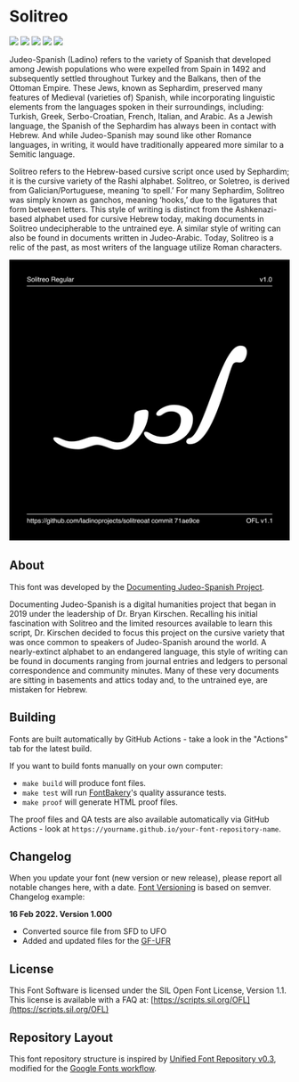 # Solitreo

[![][Fontbakery]](https://googlefonts.github.io/Unified-Font-Repository/fontbakery-report.html)
[![][Universal]](https://googlefonts.github.io/Unified-Font-Repository/fontbakery-report.html)
[![][GF Profile]](https://googlefonts.github.io/Unified-Font-Repository/fontbakery-report.html)
[![][Outline Correctness]](https://googlefonts.github.io/Unified-Font-Repository/fontbakery-report.html)
[![][Shaping]](https://googlefonts.github.io/Unified-Font-Repository/fontbakery-report.html)

[Fontbakery]: https://img.shields.io/endpoint?url=https%3A%2F%2Fraw.githubusercontent.com%2Fgooglefonts%2FUnified-Font-Repository%2Fgh-pages%2Fbadges%2Foverall.json
[GF Profile]: https://img.shields.io/endpoint?url=https%3A%2F%2Fraw.githubusercontent.com%2Fgooglefonts%2FUnified-Font-Repository%2Fgh-pages%2Fbadges%2FGoogleFonts.json
[Outline Correctness]: https://img.shields.io/endpoint?url=https%3A%2F%2Fraw.githubusercontent.com%2Fgooglefonts%2FUnified-Font-Repository%2Fgh-pages%2Fbadges%2FOutlineCorrectnessChecks.json
[Shaping]: https://img.shields.io/endpoint?url=https%3A%2F%2Fraw.githubusercontent.com%2Fgooglefonts%2FUnified-Font-Repository%2Fgh-pages%2Fbadges%2FShapingChecks.json
[Universal]: https://img.shields.io/endpoint?url=https%3A%2F%2Fraw.githubusercontent.com%2Fgooglefonts%2FUnified-Font-Repository%2Fgh-pages%2Fbadges%2FUniversal.json

Judeo-Spanish (Ladino) refers to the variety of Spanish that developed among Jewish populations who were expelled from Spain in 1492 and subsequently settled throughout Turkey and the Balkans, then of the Ottoman Empire. These Jews, known as Sephardim, preserved many features of Medieval (varieties of) Spanish, while incorporating linguistic elements from the languages spoken in their surroundings, including: Turkish, Greek, Serbo-Croatian, French, Italian, and Arabic. As a Jewish language, the Spanish of the Sephardim has always been in contact with Hebrew. And while Judeo-Spanish may sound like other Romance languages, in writing, it would have traditionally appeared more similar to a Semitic language.

Solitreo refers to the Hebrew-based cursive script once used by Sephardim; it is the cursive variety of the Rashi alphabet. Solitreo, or Soletreo, is derived from Galician/Portuguese, meaning ‘to spell.’ For many Sephardim, Solitreo was simply known as ganchos, meaning ‘hooks,’ due to the ligatures that form between letters. This style of writing is distinct from the Ashkenazi-based alphabet used for cursive Hebrew today, making documents in Solitreo undecipherable to the untrained eye. A similar style of writing can also be found in documents written in Judeo-Arabic. Today, Solitreo is a relic of the past, as most writers of the language utilize Roman characters.

![Sample Image](documentation/image1.png)

## About

This font was developed by the [Documenting Judeo-Spanish Project](https://documentingjudeospanish.com/).

Documenting Judeo-Spanish is a digital humanities project that began in 2019 under the leadership of Dr. Bryan Kirschen. Recalling his initial fascination with Solitreo and the limited resources available to learn this script, Dr. Kirschen decided to focus this project on the cursive variety that was once common to speakers of Judeo-Spanish around the world. A nearly-extinct alphabet to an endangered language, this style of writing can be found in documents ranging from journal entries and ledgers to personal correspondence and community minutes. Many of these very documents are sitting in basements and attics today and, to the untrained eye, are mistaken for Hebrew.

## Building

Fonts are built automatically by GitHub Actions - take a look in the "Actions" tab for the latest build.

If you want to build fonts manually on your own computer:

* `make build` will produce font files.
* `make test` will run [FontBakery](https://github.com/googlefonts/fontbakery)'s quality assurance tests.
* `make proof` will generate HTML proof files.

The proof files and QA tests are also available automatically via GitHub Actions - look at `https://yourname.github.io/your-font-repository-name`.

## Changelog

When you update your font (new version or new release), please report all notable changes here, with a date.
[Font Versioning](https://github.com/googlefonts/gf-docs/tree/main/Spec#font-versioning) is based on semver. 
Changelog example:

**16 Feb 2022. Version 1.000**
- Converted source file from SFD to UFO
- Added and updated files for the [GF-UFR](https://github.com/googlefonts/Unified-Font-Repository)

## License

This Font Software is licensed under the SIL Open Font License, Version 1.1.
This license is available with a FAQ at: [https://scripts.sil.org/OFL](https://scripts.sil.org/OFL)

## Repository Layout

This font repository structure is inspired by [Unified Font Repository v0.3](https://github.com/unified-font-repository/Unified-Font-Repository), modified for the [Google Fonts workflow](https://github.com/googlefonts/Unified-Font-Repository).
